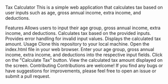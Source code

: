 Tax Calculator
This is a simple web application that calculates tax based on user inputs such as age, gross annual income, extra income, and deductions.

Features
Allows users to input their age group, gross annual income, extra income, and deductions.
Calculates tax based on the provided inputs.
Provides error handling for invalid input values.
Displays the calculated tax amount.
Usage
Clone this repository to your local machine.
Open the index.html file in your web browser.
Enter your age group, gross annual income, extra income, and deductions into the respective input fields.
Click on the "Calculate Tax" button.
View the calculated tax amount displayed on the screen.
Contributing
Contributions are welcome! If you find any bugs or have suggestions for improvements, please feel free to open an issue or submit a pull request.
